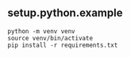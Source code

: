 ## setup.python.example

```shell
python -m venv venv
source venv/bin/activate
pip install -r requirements.txt
```
